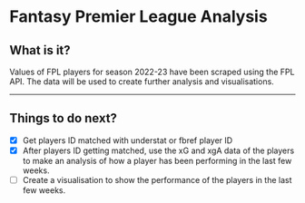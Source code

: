 # Fantasy Premier League Analysis

## What is it?
Values of FPL players for season 2022-23 have been scraped using the FPL API. The data will be used to create further analysis and visualisations.

---
## Things to do next?
- [x] Get players ID matched with understat or fbref player ID
- [x] After players ID getting matched, use the xG and xgA data of the players to make an analysis of how a player has been performing in the last few weeks.
- [ ] Create a visualisation to show the performance of the players in the last few weeks.

<!---To Map players Fbref ID with FPL ID https://github.com/ChrisMusson/FPL-ID-Map-temp--->






